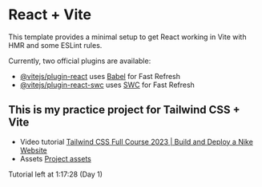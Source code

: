 # React + Vite

This template provides a minimal setup to get React working in Vite with HMR and some ESLint rules.

Currently, two official plugins are available:

- [@vitejs/plugin-react](https://github.com/vitejs/vite-plugin-react/blob/main/packages/plugin-react/README.md) uses [Babel](https://babeljs.io/) for Fast Refresh
- [@vitejs/plugin-react-swc](https://github.com/vitejs/vite-plugin-react-swc) uses [SWC](https://swc.rs/) for Fast Refresh

## This is my practice project for Tailwind CSS + Vite

- Video tutorial [Tailwind CSS Full Course 2023 | Build and Deploy a Nike Website](https://www.youtube.com/watch?v=tS7upsfuxmo&t=2978s)
- Assets [Project assets](https://drive.google.com/file/d/1ccqjc8gJ7CLvXT_vUhVT4Gmys-Ze13FK/view)

Tutorial left at 1:17:28 (Day 1)
